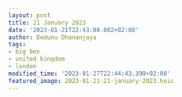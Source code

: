 ```yaml
---
layout: post
title: 21 January 2023
date: '2023-01-21T22:43:00.002+02:00'
author: Dedunu Dhananjaya
tags:
- big ben
- united kingdom
- london
modified_time: '2023-01-27T22:44:43.390+02:00'
featured_image: 2023-01-21-21-january-2023.heic
---
```

